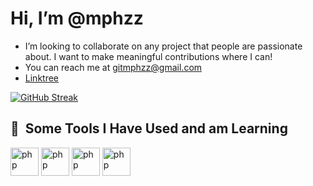 #  Hi, I’m @mphzz
-  I’m looking to collaborate on any project that people are passionate about. I want to make meaningful contributions where I can!
-  You can reach me at gitmphzz@gmail.com
- [Linktree](https://linktr.ee/mphz)

[![GitHub Streak](http://github-readme-streak-stats.herokuapp.com?user=mphzz&theme=dark)](https://git.io/streak-stats)

<h2> 🚀 &nbsp;Some Tools I Have Used and am Learning</h2>
<p align="left">
<img src="https://cdn.jsdelivr.net/gh/devicons/devicon/icons/java/java-original.svg" alt="php" width="45" height="45"/>
<img src="https://cdn.jsdelivr.net/gh/devicons/devicon/icons/cplusplus/cplusplus-plain.svg" alt="php" width="45" height="45"/>
<img src="https://cdn.jsdelivr.net/gh/devicons/devicon/icons/html5/html5-original-wordmark.svg" alt="php" width="45" height="45"/>
<img src="https://cdn.jsdelivr.net/gh/devicons/devicon/icons/javascript/javascript-original.svg" alt="php" width="45" height="45"/>
</p>


<!---
mphzz/mphzz is a ✨ special ✨ repository because its `README.md` (this file) appears on your GitHub profile.
You can click the Preview link to take a look at your changes.
--->
